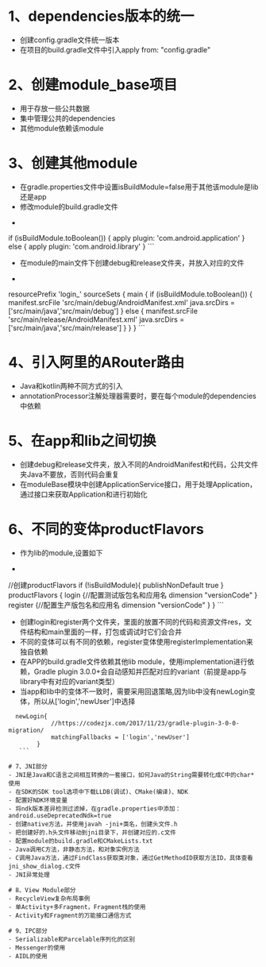 # 1、dependencies版本的统一
 - 创建config.gradle文件统一版本
 - 在项目的build.gradle文件中引入apply from: "config.gradle"

# 2、创建module_base项目
 - 用于存放一些公共数据
 - 集中管理公共的dependencies
 - 其他module依赖该module

# 3、创建其他module
 - 在gradle.properties文件中设置isBuildModule=false用于其他该module是lib还是app
 - 修改module的build.gradle文件
 - ```
 if (isBuildModule.toBoolean()) {
          apply plugin: 'com.android.application'
      } else {
          apply plugin: 'com.android.library'
      }
      ```
      
  - 在module的main文件下创建debug和release文件夹，并放入对应的文件
  - ``` 
   resourcePrefix 'login_'
    sourceSets {
        main {
            if (isBuildModule.toBoolean()) {
                manifest.srcFile 'src/main/debug/AndroidManifest.xml'
                java.srcDirs = ['src/main/java','src/main/debug']
            } else {
                manifest.srcFile 'src/main/release/AndroidManifest.xml'
                java.srcDirs = ['src/main/java','src/main/release']
            }
        }
    }
    ```

# 4、引入阿里的ARouter路由
 - Java和kotlin两种不同方式的引入
 - annotationProcessor注解处理器需要时，要在每个module的dependencies中依赖

# 5、在app和lib之间切换
 - 创建debug和release文件夹，放入不同的AndroidManifest和代码，公共文件夹Java不要放，否则代码会重复
 - 在moduleBase模块中创建ApplicationService接口，用于处理Application，通过接口来获取Application和进行初始化

# 6、不同的变体productFlavors
 - 作为lib的module,设置如下
 - ```
 //创建productFlavors
            if (!isBuildModule){
                publishNonDefault true
            }
            productFlavors {
                login {//配置测试版包名和应用名
                    dimension "versionCode"
                }
                register {//配置生产版包名和应用名
                    dimension "versionCode"
                }
            }
      ```
 - 创建login和register两个文件夹，里面的放置不同的代码和资源文件res，文件结构和main里面的一样，打包或调试时它们会合并
 - 不同的变体可以有不同的依赖，register变体使用registerImplementation来独自依赖
 - 在APP的build.gradle文件依赖其他lib module，使用implementation进行依赖，Gradle plugin 3.0.0+会自动感知并匹配对应的variant（前提是app与library中有对应的variant类型）
 - 当app和lib中的变体不一致时，需要采用回退策略,因为lib中没有newLogin变体，所以从['login','newUser']中选择
 ```
   newLogin{
             //https://codezjx.com/2017/11/23/gradle-plugin-3-0-0-migration/
             matchingFallbacks = ['login','newUser']
         }
    ```

# 7、JNI部分
 - JNI是Java和C语言之间相互转换的一套接口，如何Java的String需要转化成C中的char*使用
 - 在SDK的SDK tool选项中下载LLDB(调试)、CMake(编译)、NDK
 - 配置好NDK环境变量
 - 将ndk版本差异检测过滤掉，在gradle.properties中添加：android.useDeprecatedNdk=true
 - 创建native方法，并使用javah -jni+类名，创建头文件.h
 - 把创建好的.h头文件移动到jni目录下，并创建对应的.c文件
 - 配置module的build.gradle和CMakeLists.txt
 - Java调用C方法，非静态方法，和对象实例方法
 - C调用Java方法，通过FindClass获取类对象，通过GetMethodID获取方法ID，具体查看jni_show_dialog.c文件
 - JNI异常处理

# 8、View Module部分
 - RecycleView复杂布局事例
 - 单Activity+多Fragment，Fragment栈的使用
 - Activity和Fragment的万能接口通信方式

# 9、IPC部分
 - Serializable和Parcelable序列化的区别
 - Messenger的使用
 - AIDL的使用
